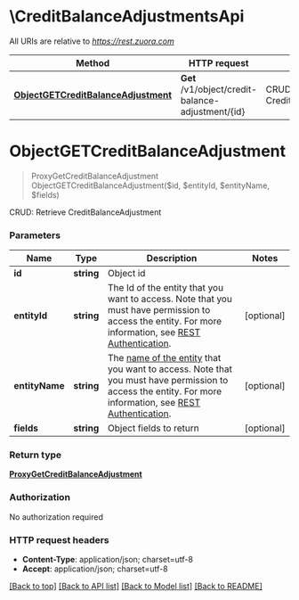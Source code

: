 # \CreditBalanceAdjustmentsApi

All URIs are relative to *https://rest.zuora.com*

Method | HTTP request | Description
------------- | ------------- | -------------
[**ObjectGETCreditBalanceAdjustment**](CreditBalanceAdjustmentsApi.md#ObjectGETCreditBalanceAdjustment) | **Get** /v1/object/credit-balance-adjustment/{id} | CRUD: Retrieve CreditBalanceAdjustment


# **ObjectGETCreditBalanceAdjustment**
> ProxyGetCreditBalanceAdjustment ObjectGETCreditBalanceAdjustment($id, $entityId, $entityName, $fields)

CRUD: Retrieve CreditBalanceAdjustment




### Parameters

Name | Type | Description  | Notes
------------- | ------------- | ------------- | -------------
 **id** | **string**| Object id | 
 **entityId** | **string**| The Id of the entity that you want to access. Note that you must have permission to access the entity. For more information, see [REST Authentication](https://www.zuora.com/developer/api-reference/#section/Authentication/Entity-Id-and-Entity-Name). | [optional] 
 **entityName** | **string**| The [name of the entity](https://knowledgecenter.zuora.com/BB_Introducing_Z_Business/Multi-entity/B_Introduction_to_Entity_and_Entity_Hierarchy#Name_and_Display_Name) that you want to access. Note that you must have permission to access the entity. For more information, see [REST Authentication](https://www.zuora.com/developer/api-reference/#section/Authentication/Entity-Id-and-Entity-Name). | [optional] 
 **fields** | **string**| Object fields to return | [optional] 

### Return type

[**ProxyGetCreditBalanceAdjustment**](ProxyGetCreditBalanceAdjustment.md)

### Authorization

No authorization required

### HTTP request headers

 - **Content-Type**: application/json; charset=utf-8
 - **Accept**: application/json; charset=utf-8

[[Back to top]](#) [[Back to API list]](../README.md#documentation-for-api-endpoints) [[Back to Model list]](../README.md#documentation-for-models) [[Back to README]](../README.md)

